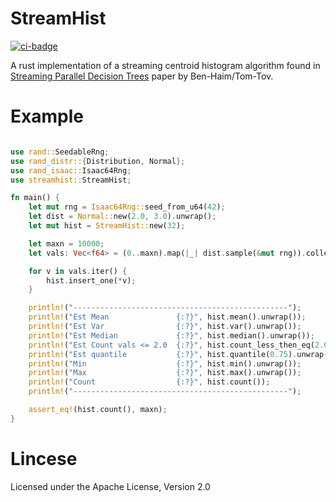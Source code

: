 # StreamHist
[![ci-badge](https://github.com/jettify/streamhist/workflows/CI/badge.svg)](https://github.com/jettify/streamhist/actions?query=workflow%3ACI)

A rust implementation of a streaming centroid histogram algorithm found in
[Streaming Parallel Decision Trees](http://jmlr.org/papers/volume11/ben-haim10a/ben-haim10a.pdf)
 paper by Ben-Haim/Tom-Tov.

 # Example

 ```rust

 use rand::SeedableRng;
 use rand_distr::{Distribution, Normal};
 use rand_isaac::Isaac64Rng;
 use streamhist::StreamHist;

 fn main() {
     let mut rng = Isaac64Rng::seed_from_u64(42);
     let dist = Normal::new(2.0, 3.0).unwrap();
     let mut hist = StreamHist::new(32);

     let maxn = 10000;
     let vals: Vec<f64> = (0..maxn).map(|_| dist.sample(&mut rng)).collect();

     for v in vals.iter() {
         hist.insert_one(*v);
     }

     println!("------------------------------------------------");
     println!("Est Mean               {:?}", hist.mean().unwrap());
     println!("Est Var                {:?}", hist.var().unwrap());
     println!("Est Median             {:?}", hist.median().unwrap());
     println!("Est Count vals <= 2.0  {:?}", hist.count_less_then_eq(2.0));
     println!("Est quantile           {:?}", hist.quantile(0.75).unwrap());
     println!("Min                    {:?}", hist.min().unwrap());
     println!("Max                    {:?}", hist.max().unwrap());
     println!("Count                  {:?}", hist.count());
     println!("------------------------------------------------");

     assert_eq!(hist.count(), maxn);
 }
```

 # Lincese
  Licensed under the Apache License, Version 2.0
